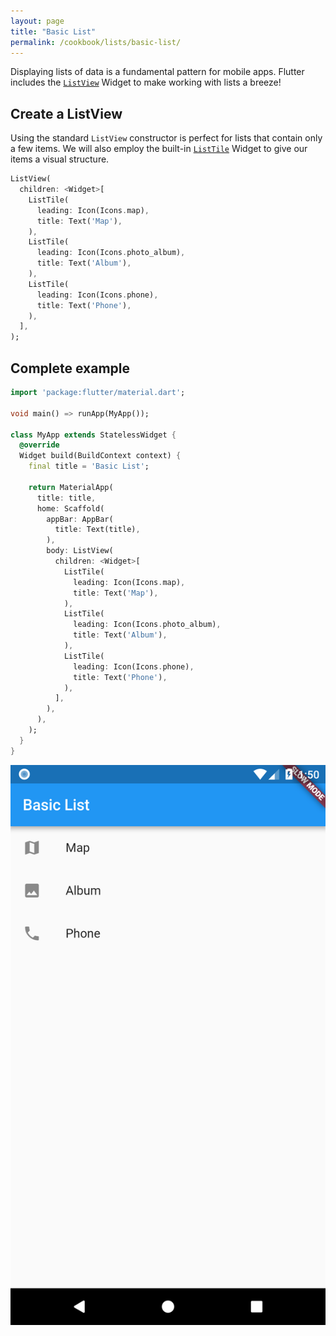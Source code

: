 ```yaml
---
layout: page
title: "Basic List"
permalink: /cookbook/lists/basic-list/
---
```


Displaying lists of data is a fundamental pattern for mobile apps. Flutter 
includes the [`ListView`](https://docs.flutter.io/flutter/widgets/ListView-class.html)
Widget to make working with lists a breeze!

## Create a ListView 

Using the standard `ListView` constructor is perfect for lists that contain only 
a few items. We will also employ the built-in [`ListTile`](https://docs.flutter.io/flutter/material/ListTile-class.html) Widget to give our 
items a visual structure.

<!-- skip -->
```dart
ListView(
  children: <Widget>[
    ListTile(
      leading: Icon(Icons.map),
      title: Text('Map'),
    ),
    ListTile(
      leading: Icon(Icons.photo_album),
      title: Text('Album'),
    ),
    ListTile(
      leading: Icon(Icons.phone),
      title: Text('Phone'),
    ),
  ],
);
```

## Complete example

```dart
import 'package:flutter/material.dart';

void main() => runApp(MyApp());

class MyApp extends StatelessWidget {
  @override
  Widget build(BuildContext context) {
    final title = 'Basic List';

    return MaterialApp(
      title: title,
      home: Scaffold(
        appBar: AppBar(
          title: Text(title),
        ),
        body: ListView(
          children: <Widget>[
            ListTile(
              leading: Icon(Icons.map),
              title: Text('Map'),
            ),
            ListTile(
              leading: Icon(Icons.photo_album),
              title: Text('Album'),
            ),
            ListTile(
              leading: Icon(Icons.phone),
              title: Text('Phone'),
            ),
          ],
        ),
      ),
    );
  }
}
```

![Basic List Demo](/images/cookbook/basic-list.png)
